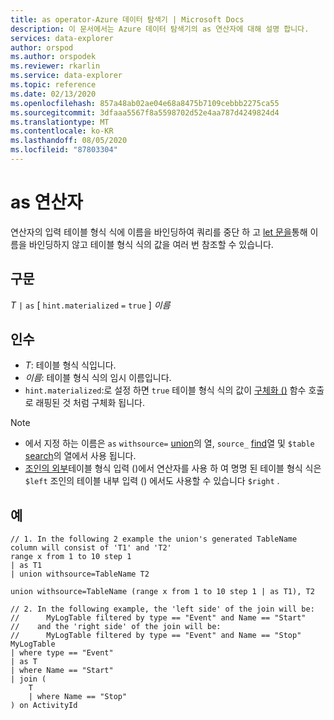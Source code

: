 ```yaml
---
title: as operator-Azure 데이터 탐색기 | Microsoft Docs
description: 이 문서에서는 Azure 데이터 탐색기의 as 연산자에 대해 설명 합니다.
services: data-explorer
author: orspod
ms.author: orspodek
ms.reviewer: rkarlin
ms.service: data-explorer
ms.topic: reference
ms.date: 02/13/2020
ms.openlocfilehash: 857a48ab02ae04e68a8475b7109cebbb2275ca55
ms.sourcegitcommit: 3dfaaa5567f8a5598702d52e4aa787d4249824d4
ms.translationtype: MT
ms.contentlocale: ko-KR
ms.lasthandoff: 08/05/2020
ms.locfileid: "87803304"
---
```

# <a name="as-operator"></a>as 연산자

연산자의 입력 테이블 형식 식에 이름을 바인딩하여 쿼리를 중단 하 고 [let 문을](letstatement.md)통해 이름을 바인딩하지 않고 테이블 형식 식의 값을 여러 번 참조할 수 있습니다.

## <a name="syntax"></a>구문

*T* `|` `as` [ `hint.materialized` `=` `true` ] *이름*

## <a name="arguments"></a>인수

* *T*: 테이블 형식 식입니다.
* *이름*: 테이블 형식 식의 임시 이름입니다.
* `hint.materialized`:로 설정 하면 `true` 테이블 형식 식의 값이 [구체화 ()](./materializefunction.md) 함수 호출로 래핑된 것 처럼 구체화 됩니다.

> [!NOTE]
> * 에서 지정 하는 이름은 `as` `withsource=` [union](./unionoperator.md)의 열, `source_` [find](./findoperator.md)열 및 `$table` [search](./searchoperator.md)의 열에서 사용 됩니다.
> * [조인의 외부](./joinoperator.md)테이블 형식 입력 ()에서 연산자를 사용 하 여 명명 된 테이블 형식 식은 `$left` 조인의 테이블 내부 입력 () 에서도 사용할 수 있습니다 `$right` .

## <a name="examples"></a>예

```kusto
// 1. In the following 2 example the union's generated TableName column will consist of 'T1' and 'T2'
range x from 1 to 10 step 1 
| as T1 
| union withsource=TableName T2

union withsource=TableName (range x from 1 to 10 step 1 | as T1), T2

// 2. In the following example, the 'left side' of the join will be: 
//      MyLogTable filtered by type == "Event" and Name == "Start"
//    and the 'right side' of the join will be: 
//      MyLogTable filtered by type == "Event" and Name == "Stop"
MyLogTable  
| where type == "Event"
| as T
| where Name == "Start"
| join (
    T
    | where Name == "Stop"
) on ActivityId
```